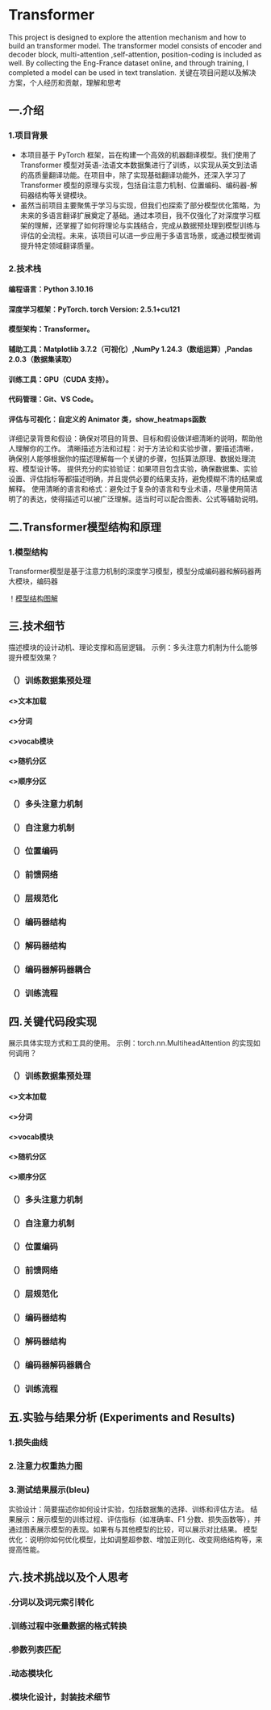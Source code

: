 # Transformer
This project is designed to explore the attention mechanism and how to build an transformer model. The transformer model consists of encoder and decoder block, multi-attention ,self-attention, position-coding is included as well. By collecting the Eng-France dataset online, and through training, I completed a model can be used in text translation.
关键在项目问题以及解决方案，个人经历和贡献，理解和思考
## 一.介绍
### 1.项目背景
- 本项目基于 PyTorch 框架，旨在构建一个高效的机器翻译模型。我们使用了 Transformer 模型对英语-法语文本数据集进行了训练，以实现从英文到法语的高质量翻译功能。在项目中，除了实现基础翻译功能外，还深入学习了 Transformer 模型的原理与实现，包括自注意力机制、位置编码、编码器-解码器结构等关键模块。
- 虽然当前项目主要聚焦于学习与实现，但我们也探索了部分模型优化策略，为未来的多语言翻译扩展奠定了基础。通过本项目，我不仅强化了对深度学习框架的理解，还掌握了如何将理论与实践结合，完成从数据预处理到模型训练与评估的全流程。未来，该项目可以进一步应用于多语言场景，或通过模型微调提升特定领域翻译质量。
### 2.技术栈
#### 编程语言：Python 3.10.16
#### 深度学习框架：PyTorch. torch Version: 2.5.1+cu121
#### 模型架构：Transformer。
#### 辅助工具：Matplotlib 3.7.2（可视化）,NumPy 1.24.3（数组运算）,Pandas 2.0.3（数据集读取）
#### 训练工具：GPU（CUDA 支持）。
#### 代码管理：Git、VS Code。
#### 评估与可视化：自定义的 Animator 类，show_heatmaps函数
详细记录背景和假设：确保对项目的背景、目标和假设做详细清晰的说明，帮助他人理解你的工作。
清晰描述方法和过程：对于方法论和实验步骤，要描述清晰，确保别人能够根据你的描述理解每一个关键的步骤，包括算法原理、数据处理流程、模型设计等。
提供充分的实验验证：如果项目包含实验，确保数据集、实验设置、评估指标等都描述明确，并且提供必要的结果支持，避免模糊不清的结果或解释。
使用清晰的语言和格式：避免过于复杂的语言和专业术语，尽量使用简洁明了的表达，使得描述可以被广泛理解。适当时可以配合图表、公式等辅助说明。
## 二.Transformer模型结构和原理
### 1.模型结构
Transformer模型是基于注意力机制的深度学习模型，模型分成编码器和解码器两大模块，编码器

！[模型结构图解](./transformer_structure.png)
## 三.技术细节
描述模块的设计动机、理论支撑和高层逻辑。
示例：多头注意力机制为什么能够提升模型效果？
### （）训练数据集预处理
#### <>文本加载
#### <>分词
#### <>vocab模块
#### <>随机分区
#### <>顺序分区
### （）多头注意力机制
### （）自注意力机制
### （）位置编码
### （）前馈网络
### （）层规范化
### （）编码器结构
### （）解码器结构
### （）编码器解码器耦合
### （）训练流程
## 四.关键代码段实现
展示具体实现方式和工具的使用。
示例：torch.nn.MultiheadAttention 的实现如何调用？
### （）训练数据集预处理
#### <>文本加载
#### <>分词
#### <>vocab模块
#### <>随机分区
#### <>顺序分区
### （）多头注意力机制
### （）自注意力机制
### （）位置编码
### （）前馈网络
### （）层规范化
### （）编码器结构
### （）解码器结构
### （）编码器解码器耦合
### （）训练流程
## 五.实验与结果分析 (Experiments and Results)
### 1.损失曲线
### 2.注意力权重热力图
### 3.测试结果展示(bleu)
实验设计：简要描述你如何设计实验，包括数据集的选择、训练和评估方法。
结果展示：展示模型的训练过程、评估指标（如准确率、F1 分数、损失函数等），并通过图表展示模型的表现。如果有与其他模型的比较，可以展示对比结果。
模型优化：说明你如何优化模型，比如调整超参数、增加正则化、改变网络结构等，来提高性能。
## 六.技术挑战以及个人思考
### .分词以及词元索引转化
### .训练过程中张量数据的格式转换
### .参数列表匹配
### .动态模块化
### .模块化设计，封装技术细节

